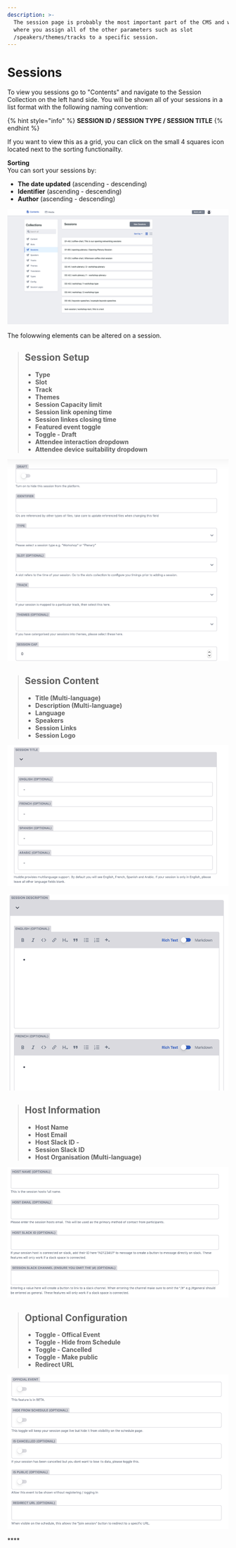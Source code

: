 ```yaml
---
description: >-
  The session page is probably the most important part of the CMS and will be
  where you assign all of the other parameters such as slot
  /speakers/themes/tracks to a specific session.
---
```


# Sessions

 To view you sessions go to "Contents" and navigate to the Session Collection on the left hand side. You will be shown all of your sessions in a list format with the following naming convention:

{% hint style="info" %}
**SESSION ID / SESSION TYPE / SESSION TITLE**
{% endhint %}

If you want to view this as a grid, you can click on the small 4 squares icon located next to the sorting functionailty. 

**Sorting**  
You can sort your sessions by:

* **The date updated** \(ascending - descending\)
* **Identifier** \(ascending - descending\)
* **Author** \(ascending - descending\)

![](../.gitbook/assets/screenshot-2021-03-18-at-14.27.30.png)

The folowwing elements can be altered on a session. 

> ## Session Setup
>
> * **Type** 
> * **Slot** 
> * **Track** 
> * **Themes**
> * **Session Capacity limit**
> * **Session link opening time**
> * **Session linkes closing time**
> * **Featured event toggle**
> * **Toggle - Draft** 
> * **Attendee interaction dropdown**
> * **Attendee device suitability dropdown**

![](../.gitbook/assets/screenshot-2021-03-18-at-14.51.39.png)

> ## Session **Content**
>
> * **Title \(Multi-language\)** 
> * **Description \(Multi-language\)**
> * **Language**
> * **Speakers**
> * **Session Links**
> * **Session Logo**

![](../.gitbook/assets/screenshot-2021-03-18-at-14.52.06.png)

![](../.gitbook/assets/screenshot-2021-03-18-at-14.52.16.png)

> ## Host Information
>
> * **Host Name**
> * **Host Email** 
> * **Host Slack ID -** 
> * **Session Slack ID**
> * **Host Organisation \(Multi-language\)**

![](../.gitbook/assets/screenshot-2021-03-18-at-14.52.50.png)

> ## Optional Configuration
>
> * **Toggle - Offical Event** 
> * **Toggle - Hide from Schedule**
> * **Toggle - Cancelled**
> * **Toggle - Make public**
> * **Redirect URL**

![](../.gitbook/assets/screenshot-2021-03-18-at-14.53.02.png)

\*\*\*\*

